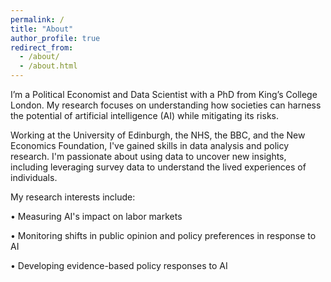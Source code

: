 ```yaml
---
permalink: /
title: "About"
author_profile: true
redirect_from: 
  - /about/
  - /about.html
---
```


I’m a Political Economist and Data Scientist with a PhD from King’s College London. My research focuses on understanding how societies can harness the potential of artificial intelligence (AI) while mitigating its risks.

Working at the University of Edinburgh, the NHS, the BBC, and the New Economics Foundation, I've gained skills in data analysis and policy research. I'm passionate about using data to uncover new insights, including leveraging survey data to understand the lived experiences of individuals.

My research interests include:

•  Measuring AI's impact on labor markets

•  Monitoring shifts in public opinion and policy preferences in response to AI

•  Developing evidence-based policy responses to AI


